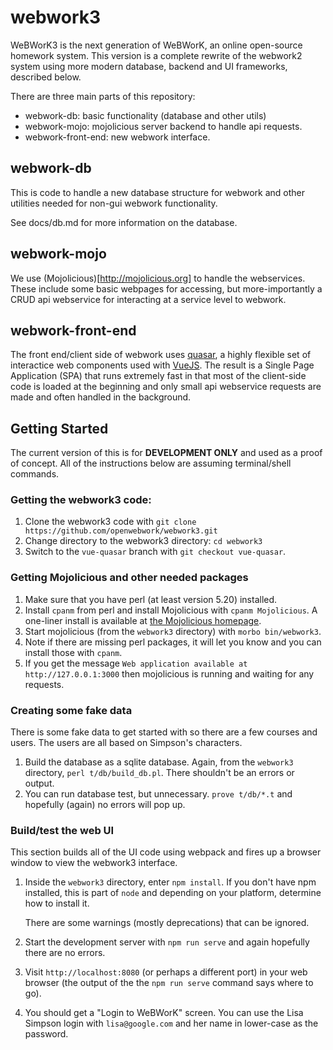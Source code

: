 # webwork3

WeBWorK3 is the next generation of WeBWorK, an online open-source homework system.  This version is a complete rewrite of the webwork2 system using more modern database, backend and UI frameworks, described below.

There are three main parts of this repository:
* webwork-db: basic functionality (database and other utils)
* webwork-mojo: mojolicious server backend to handle api requests.
* webwork-front-end: new webwork interface.


## webwork-db

This is code to handle a new database structure for webwork and other utilities needed for non-gui webwork functionality.

See docs/db.md for more information on the database.

## webwork-mojo

We use (Mojolicious)[http://mojolicious.org] to handle the webservices.  These include some basic webpages for accessing, but more-importantly a CRUD api webservice for interacting at a service level to webwork.

## webwork-front-end

The front end/client side of webwork uses [quasar](http://quasar.dev), a highly flexible set of interactice web components used with [VueJS](http://v3.vuejs.org).  The result is a Single Page Application (SPA) that runs extremely fast in that most of the client-side code is loaded at the beginning and only small api webservice requests are made and often handled in the background.

## Getting Started

The current version of this is for **DEVELOPMENT ONLY** and used as a proof of concept.  All of the instructions below are assuming terminal/shell commands.

### Getting the webwork3 code:

1. Clone the webwork3 code with `git clone https://github.com/openwebwork/webwork3.git`
2. Change directory to the webwork3 directory: `cd webwork3`
3. Switch to the `vue-quasar` branch with `git checkout vue-quasar`.


### Getting Mojolicious and other needed packages

1. Make sure that you have perl (at least version 5.20) installed.
2. Install `cpanm` from perl and install Mojolicious with `cpanm Mojolicious`.  A one-liner install is available at [the Mojolicious homepage](https://mojolicious.org/).
3. Start mojolicious (from the `webwork3` directory) with `morbo bin/webwork3`.
4. Note if there are missing perl packages, it will let you know and you can install those with `cpanm`.
5. If you get the message `Web application available at http://127.0.0.1:3000` then mojolicious is running and waiting for any requests.

### Creating some fake data

There is some fake data to get started with so there are a few courses and users.  The users are all based on Simpson's characters.

1. Build the database as a sqlite database.  Again, from the `webwork3` directory, `perl t/db/build_db.pl`.  There shouldn't be an errors or output.
2. You can run database test, but unnecessary.  `prove t/db/*.t` and hopefully (again) no errors will pop up.

### Build/test the web UI

This section builds all of the UI code using webpack and fires up a browser window to view the webwork3 interface.

1. Inside the `webwork3` directory, enter `npm install`.  If you don't have npm installed, this is part of `node` and depending on your platform, determine how to install it.

	There are some warnings (mostly deprecations) that can be ignored.

2. Start the development server with `npm run serve` and again hopefully there are no errors.

3. Visit `http://localhost:8080` (or perhaps a different port) in your web browser (the output of the the `npm run serve` command says where to go).

4. You should get a "Login to WeBWorK" screen.  You can use the Lisa Simpson login with `lisa@google.com` and her name in lower-case as the password.


